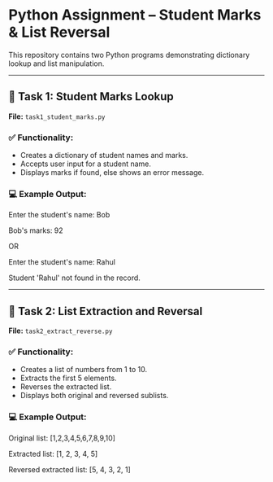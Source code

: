 # Python Assignment – Student Marks & List Reversal

This repository contains two Python programs demonstrating dictionary lookup and list manipulation.

---

## 📝 Task 1: Student Marks Lookup

**File:** `task1_student_marks.py`

### ✅ Functionality:
- Creates a dictionary of student names and marks.
- Accepts user input for a student name.
- Displays marks if found, else shows an error message.

### 💻 Example Output:

Enter the student's name: Bob

Bob's marks: 92

OR

Enter the student's name: Rahul

Student 'Rahul' not found in the record.



---

## 🔁 Task 2: List Extraction and Reversal

**File:** `task2_extract_reverse.py`

### ✅ Functionality:
- Creates a list of numbers from 1 to 10.
- Extracts the first 5 elements.
- Reverses the extracted list.
- Displays both original and reversed sublists.

### 💻 Example Output:

Original list: [1,2,3,4,5,6,7,8,9,10]

Extracted list: [1, 2, 3, 4, 5]

Reversed extracted list: [5, 4, 3, 2, 1]



